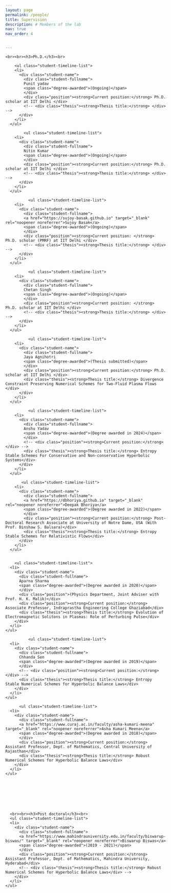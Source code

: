 ```yaml
---
layout: page
permalink: /people/
title: Supervision
description: # Members of the lab
nav: true
nav_order: 4


---
```


<div class="student">
    <!-- Teaching -->

    <br><br><h3>Ph.D.</h3><br>

        <ul class="student-timeline-list">
        <li>
          <div class="student-name">
            <div class="student-fullname">
            Punit yadav
            <span class="degree-awarded">(Ongoing)</span>
            </div>
            <div class="position"><strong>Current position:</strong> Ph.D. scholar at IIT Delhi </div>
            <!-- <div class="thesis"><strong>Thesis title:</strong> </div> -->
          </div>
        </li>
      </ul>

            <ul class="student-timeline-list">
        <li>
          <div class="student-name">
            <div class="student-fullname">
            Nitin Kumar
            <span class="degree-awarded">(Ongoing)</span>
            </div>
            <div class="position"><strong>Current position:</strong> Ph.D. scholar at IIT Delhi </div>
            <!-- <div class="thesis"><strong>Thesis title:</strong> </div> -->
          </div>
        </li>
      </ul>

              <ul class="student-timeline-list">
        <li>
          <div class="student-name">
            <div class="student-fullname">
            <a href="https://sujoy-basak.github.io" target="_blank" rel="noopener noreferrer">Sujoy Basak</a>
            <span class="degree-awarded">(Ongoing)</span>
            </div>
            <div class="position"><strong>Current position: </strong>  Ph.D. scholar (PMRF) at IIT Delhi </div>
            <!-- <div class="thesis"><strong>Thesis title:</strong> </div> -->
          </div>
        </li>
      </ul>

              <ul class="student-timeline-list">
        <li>
          <div class="student-name">
            <div class="student-fullname">
            Chetan Singh
            <span class="degree-awarded">(Ongoing)</span>
            </div>
            <div class="position"><strong>Current position: </strong> Ph.D. scholar at IIT Delhi </div>
            <!-- <div class="thesis"><strong>Thesis title:</strong> </div> -->
          </div>
        </li>
      </ul>

              <ul class="student-timeline-list">
        <li>
          <div class="student-name">
            <div class="student-fullname">
            Jaya Agnihotri
            <span class="degree-awarded">(Thesis submitted)</span>
            </div>
            <div class="position"><strong>Current position:</strong> Ph.D. scholar at IIT Delhi </div>
            <div class="thesis"><strong>Thesis title:</strong> Divergence Constraint Preserving Numerical Schemes for Two-Fluid Plasma Flows </div>
          </div>
        </li>
      </ul>

              <ul class="student-timeline-list">
        <li>
          <div class="student-name">
            <div class="student-fullname">
            Anshu Yadav
            <span class="degree-awarded">(Degree awarded in 2024)</span>
            </div>
            <!-- <div class="position"><strong>Current position:</strong> </div> -->
            <div class="thesis"><strong>Thesis title:</strong> Entropy Stable Schemes For Conservative and Non-conservative Hyperbolic Systems</div>
          </div>
        </li>
      </ul>

           <ul class="student-timeline-list">
        <li>
          <div class="student-name">
            <div class="student-fullname">
            <a href="https://dbhoriya.github.io" target="_blank" rel="noopener noreferrer">Deepak Bhoriya</a>
            <span class="degree-awarded">(Degree awarded in 2022)</span>
            </div>
            <div class="position"><strong>Current position:</strong> Post-Doctoral Research Associate at University of Notre Dame, USA (With Prof. Dinshaw S. Balsara)</div>
            <div class="thesis"><strong>Thesis title:</strong> Entropy Stable Schemes for Relativistic Flows</div>
          </div>
        </li>
      </ul>


        <ul class="student-timeline-list">
      <li>
        <div class="student-name">
          <div class="student-fullname">
          Aparna Sharma
          <span class="degree-awarded">(Degree awarded in 2020)</span>
          </div>
          <div class="position">(Physics Department, Joint Adviser with Prof. H. K. Malik)</div>
          <div class="position"><strong>Current position:</strong> Associate Professor, Indraprastha Engineering College Ghaziabad</div>
          <div class="thesis"><strong>Thesis title:</strong> Evolution of Electromagnetic Solitons in Plasmas: Role of Perturbing Pulse</div>
        </div>
      </li>
    </ul>

              <ul class="student-timeline-list">
      <li>
        <div class="student-name">
          <div class="student-fullname">
          Chhanda Sen
          <span class="degree-awarded">(Degree awarded in 2019)</span>
          </div>
          <!-- <div class="position"><strong>Current position:</strong> </div> -->
          <div class="thesis"><strong>Thesis title:</strong> Entropy Stable Numerical Schemes for Hyperbolic Balance Laws</div>
        </div>
      </li>
    </ul>

          <ul class="student-timeline-list">
      <li>
        <div class="student-name">
          <div class="student-fullname">
          <a href="https://www.curaj.ac.in/faculty/asha-kumari-meena" target="_blank" rel="noopener noreferrer">Asha Kumari Meena</a>
          <span class="degree-awarded">(Degree awarded in 2018)</span>
          </div>
          <div class="position"><strong>Current position:</strong> Assistant Professor, Dept. of Mathematics, Central University of Rajasthan</div>
          <div class="thesis"><strong>Thesis title:</strong> Robust Numerical Schemes for Hyperbolic Balance Laws</div>
        </div>
      </li>
    </ul>








      <br><br><h3>Post doctoral</h3><br>
      <ul class="student-timeline-list">
      <li>
        <div class="student-name">
          <div class="student-fullname">
          <a href="https://www.mahindrauniversity.edu.in/faculty/biswarup-biswas/" target="_blank" rel="noopener noreferrer">Biswarup Biswas</a>
          <span class="degree-awarded">(2019 - 2021)</span>
          </div>
          <div class="position"><strong>Current position:</strong>  Assistant Professor, Dept. of Mathematics, Mahindra University, Hyderabad</div>
          <!-- <div class="thesis"><strong>Thesis title:</strong> Robust Numerical Schemes for Hyperbolic Balance Laws</div> -->
        </div>
      </li>
    </ul>

</div>
